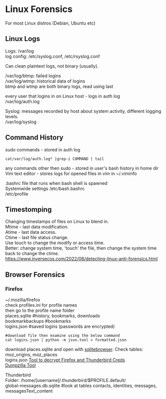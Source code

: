 # Linux Forensics    
For most Linux distros (Debian, Ubuntu etc)    
## Linux Logs
Logs: /var/log     
log config: /etc/syslog.conf, /etc/rsyslog.conf     

Can clean plaintext logs, not binary (usually).          

/var/log/btmp: failed logins    
/var/log/wtmp: historical data of logins    
btmp and wtmp are both binary logs, read using last    

every user that logins in on Linux host - logs in auth log    
/var/log/auth.log    

Syslog: messages recorded by host about system activity, different logging levels.    
/var/log/syslog   

## Command History    
sudo commands - stored in auth log     

    cat/var/log/auth.log* |grep-i COMMAND | tail   

any commands other then sudo - stored in user's bash history in home dir      
Vim text editor - stores logs for opened files in vim in ~/.viminfo      

.bashrc file that runs when bash shell is spawned     
Systemwide settings
/etc/bash.bashrc     
/etc/profile    

## Timestomping     
Changing timestamps of files on Linux to blend in.    
Mtime - last data modification.    
Atime - last data access.   
Ctime - last file status change.     
Use touch to change the modify or access time.     
Better: change system time, 'touch' the file, then change the system time back to change the ctime.    
https://www.inversecos.com/2022/08/detecting-linux-anti-forensics.html     

## Browser Forensics   
### Firefox   
~/.mozilla/firefox   
check profiles.ini for profile names   
then go to the profile name folder   
places.sqlite      #history, bookmarks, downloads   
bookmarkbackups     #bookmarks   
logins.json         #saved logins (passwords are encrypted)      

    #download file then examine using the below command   
    cat logins.json | python -m json.tool > formatted.json  
download places.sqlite and open with [sqlitebrowser](https://www.kali.org/tools/sqlitebrowser/). Check tables: moz_origins, moz_places    
logins.json
[Tool to decrypt Firefox and Thunderbird Creds](https://github.com/unode/firefox_decrypt)   
[Dumpzilla Tool](https://github.com/Busindre/dumpzilla)     

Thunderbird     
Folder: /home/[username]/.thunderbird/$PROFILE.default/    
global-messages.db.sqlite    #look at tables contacts, identities, messages, messagesText_content    
